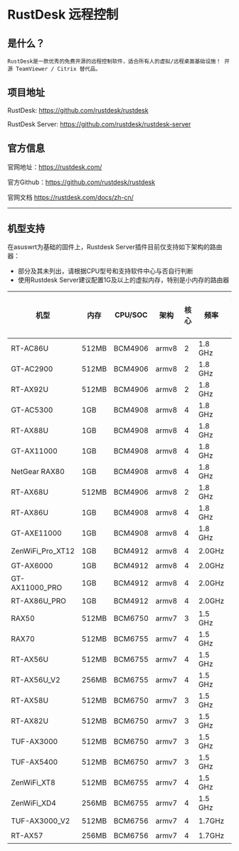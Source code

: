 # RustDesk 远程控制

## 是什么？
`RustDesk是一款优秀的免费开源的远程控制软件，适合所有人的虚拟/远程桌面基础设施！ 开源 TeamViewer / Citrix 替代品。`


## 项目地址
RustDesk:
https://github.com/rustdesk/rustdesk

RustDesk Server:
https://github.com/rustdesk/rustdesk-server


## 官方信息  

官网地址：https://rustdesk.com/

官方Github：https://github.com/rustdesk/rustdesk

官网文档 https://rustdesk.com/docs/zh-cn/

---

## 机型支持

在asuswrt为基础的固件上，Rustdesk Server插件目前仅支持如下架构的路由器：

- 部分及其未列出，请根据CPU型号和支持软件中心与否自行判断
- 使用Rustdesk Server建议配置1G及以上的虚拟内存，特别是小内存的路由器

| 机型             | 内存  | CPU/SOC | 架构  | 核心 | 频率    | 插件支持 |
| ---------------- | ----- | ------- | ----- | ---- | ------- | ------------- |
| RT-AC86U         | 512MB | BCM4906 | armv8 | 2    | 1.8 GHz | ✔️             |
| GT-AC2900        | 512MB | BCM4906 | armv8 | 2    | 1.8 GHz | ✔️             |
| RT-AX92U         | 512MB | BCM4906 | armv8 | 2    | 1.8 GHz | ✔️             |
| GT-AC5300        | 1GB   | BCM4908 | armv8 | 4    | 1.8 GHz | ✔️             |
| RT-AX88U         | 1GB   | BCM4908 | armv8 | 4    | 1.8 GHz | ✔️             |
| GT-AX11000       | 1GB   | BCM4908 | armv8 | 4    | 1.8 GHz | ✔️             |
| NetGear RAX80    | 1GB   | BCM4908 | armv8 | 4    | 1.8 GHz | ✔️             |
| RT-AX68U         | 512MB | BCM4906 | armv8 | 2    | 1.8 GHz | ✔️             |
| RT-AX86U         | 1GB   | BCM4908 | armv8 | 4    | 1.8 GHz | ✔️             |
| GT-AXE11000      | 1GB   | BCM4908 | armv8 | 4    | 1.8 GHz | ✔️             |
| ZenWiFi_Pro_XT12 | 1GB   | BCM4912 | armv8 | 4    | 2.0GHz  | ✔️             |
| GT-AX6000        | 1GB   | BCM4912 | armv8 | 4    | 2.0GHz  | ✔️             |
| GT-AX11000_PRO   | 1GB   | BCM4912 | armv8 | 4    | 2.0GHz  | ✔️             |
| RT-AX86U_PRO     | 1GB   | BCM4912 | armv8 | 4    | 2.0GHz  | ✔️             |
| RAX50            | 512MB | BCM6750 | armv7 | 3    | 1.5 GHz | ✔️            |
| RAX70            | 512MB | BCM6755 | armv7 | 4    | 1.5 GHz | ✔️              |
| RT-AX56U         | 512MB | BCM6755 | armv7 | 4    | 1.5 GHz | ✔️            |
| RT-AX56U_V2      | 256MB | BCM6755 | armv7 | 4    | 1.5 GHz | ✔️            |
| RT-AX58U         | 512MB | BCM6750 | armv7 | 3    | 1.5 GHz | ✔️             |
| RT-AX82U         | 512MB | BCM6750 | armv7 | 3    | 1.5 GHz | ✔️              |
| TUF-AX3000       | 512MB | BCM6750 | armv7 | 3    | 1.5 GHz | ✔️              |
| TUF-AX5400       | 512MB | BCM6750 | armv7 | 3    | 1.5 GHz | ✔️              |
| ZenWiFi_XT8      | 512MB | BCM6755 | armv7 | 4    | 1.5 GHz | ✔️              |
| ZenWiFi_XD4      | 256MB | BCM6755 | armv7 | 4    | 1.5 GHz | ✔️              |
| TUF-AX3000_V2    | 512MB | BCM6756 | armv7 | 4    | 1.7GHz  | ✔️             |
| RT-AX57          | 256MB | BCM6756 | armv7 | 4    | 1.7GHz  | ✔️              |
